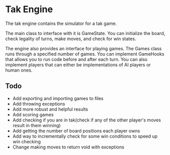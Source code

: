 Tak Engine
==========

The tak engine contains the simulator for a tak game.

The main class to interface with it is GameState.
You can initialize the board, check legality of turns, make moves, and check for win states.

The engine also provides an interface for playing games.
The Games class runs through a specified number of games.
You can implement GameHooks that allows you to run code before and after each turn.
You can also implement players that can either be implementations of AI players or human ones.

Todo
----

 * Add exporting and importing games to files
 * Add throwing exceptions
 * Add more robust and helpful results
 * Add scoring games
 * Add checking if you are in tak(check if any of the other player's moves result in them winning)
 * Add getting the number of board positions each player owns
 * Add way to incrementally check for some win conditions to speed up win checking
 * Change making moves to return void with exceptions
